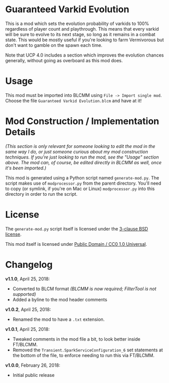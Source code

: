 Guaranteed Varkid Evolution
===========================

This is a mod which sets the evolution probability of varkids to 100%
regardless of player count and playthrough.  This means that every varkid
will be sure to evolve to its next stage, so long as it remains in a
combat state.  This would be mostly useful if you're looking to farm
Vermivorous but don't want to gamble on the spawn each time.

Note that UCP 4.0 includes a section which improves the evolution chances
generally, without going as overboard as this mod does.

Usage
=====

This mod must be imported into BLCMM using `File -> Import single mod`.
Choose the file `Guaranteed Varkid Evolution.blcm` and have at it!

Mod Construction / Implementation Details
=========================================

*(This section is only relevant for someone looking to edit the mod in the
same way I do, or just someone curious about my mod construction techniques.
If you're just looking to run the mod, see the "Usage" section above.  The
mod can, of course, be edited directly in BLCMM as well, once it's
been imported.)*

This mod is generated using a Python script named `generate-mod.py`.  The
script makes use of `modprocessor.py` from the parent directory.  You'll
need to copy (or symlink, if you're on Mac or Linux) `modprocessor.py`
into this directory in order to run the script.

License
=======

The `generate-mod.py` script itself is licensed under the
[3-clause BSD license](https://opensource.org/licenses/BSD-3-Clause).

This mod itself is licensed under
[Public Domain / CC0 1.0 Universal](https://creativecommons.org/publicdomain/zero/1.0/).

Changelog
=========

**v1.1.0**, April 25, 2018:
 * Converted to BLCM format *(BLCMM is now required; FilterTool is not supported)*
 * Added a byline to the mod header comments

**v1.0.2**, April 25, 2018:
 * Renamed the mod to have a `.txt` extension.

**v1.0.1**, April 25, 2018:
 * Tweaked comments in the mod file a bit, to look better inside FT/BLCMM.
 * Removed the `Transient.SparkServiceConfiguration_6` set statements at the
   bottom of the file, to enforce needing to run this via FT/BLCMM.

**v1.0.0**, February 26, 2018:
 * Initial public release
